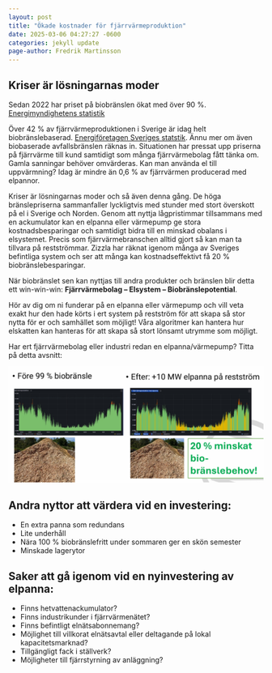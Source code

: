 ```yaml
---
layout: post
title: "Ökade kostnader för fjärrvärmeproduktion"
date: 2025-03-06 04:27:27 -0600
categories: jekyll update
page-author: Fredrik Martinsson
---
```


## Kriser är lösningarnas moder

Sedan 2022 har priset på biobränslen ökat med över 90 %. [Energimyndighetens statistik](https://www.energimyndigheten.se/statistik/officiell-energistatistik/prisutveckling-inom-energiomradet/tradbransle--och-torvpriser/)


Över 42 % av fjärrvärmeproduktionen i Sverige är idag helt biobränslebaserad. [Energiföretagen Sveriges statstik](https://www.energiforetagen.se/statistik/fjarrvarmestatistik/tillford-energi/). Ännu mer om även biobaserade avfallsbränslen räknas in. Situationen har pressat upp priserna på fjärrvärme till kund samtidigt som många fjärrvärmebolag fått tänka om. Gamla sanningar behöver omvärderas. Kan man använda el till uppvärmning? Idag är mindre än 0,6 % av fjärrvärmen producerad med elpannor.

Kriser är lösningarnas moder och så även denna gång. De höga bränslepriserna sammanfaller lyckligtvis med stunder med stort överskott på el i Sverige och Norden. Genom att nyttja lågpristimmar tillsammans med en ackumulator kan en elpanna eller värmepump ge stora kostnadsbesparingar och samtidigt bidra till en minskad obalans i elsystemet. Precis som fjärrvärmebranschen alltid gjort så kan man ta tillvara på restströmmar. Zizzla har räknat igenom många av Sveriges befintliga system och ser att många kan kostnadseffektivt få 20 % biobränslebesparingar.

När biobränslet sen kan nyttjas till andra produkter och bränslen blir detta ett win-win-win: **Fjärrvärmebolag – Elsystem – Biobränslepotential**.

Hör av dig om ni funderar på en elpanna eller värmepump och vill veta exakt hur den hade körts i ert system på restström för att skapa så stor nytta för er och samhället som möjligt! Våra algoritmer kan hantera hur elskatten kan hanteras för att skapa så stort lönsamt utrymme som möjligt.

Har ert fjärrvärmebolag eller industri redan en elpanna/värmepump? Titta på detta avsnitt:

![image](/assets/img/Post_2025-03-06.jpeg)

## Andra nyttor att värdera vid en investering:

- En extra panna som redundans
- Lite underhåll
- Nära 100 % biobränslefritt under sommaren ger en skön semester
- Minskade lagerytor

## Saker att gå igenom vid en nyinvestering av elpanna:

- Finns hetvattenackumulator?
- Finns industrikunder i fjärrvärmenätet?
- Finns befintligt elnätsabonnemang?
- Möjlighet till villkorat elnätsavtal eller deltagande på lokal kapacitetsmarknad?
- Tillgängligt fack i ställverk?
- Möjligheter till fjärrstyrning av anläggning?


